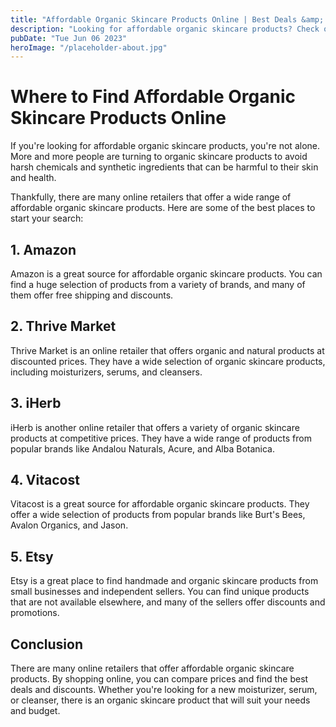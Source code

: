 ```yaml
---
title: "Affordable Organic Skincare Products Online | Best Deals &amp; Discounts"
description: "Looking for affordable organic skincare products? Check out our guide to the best deals and discounts on organic skincare products online."
pubDate: "Tue Jun 06 2023"
heroImage: "/placeholder-about.jpg"
---
```


# Where to Find Affordable Organic Skincare Products Online

If you&#39;re looking for affordable organic skincare products, you&#39;re not alone. More and more people are turning to organic skincare products to avoid harsh chemicals and synthetic ingredients that can be harmful to their skin and health.

Thankfully, there are many online retailers that offer a wide range of affordable organic skincare products. Here are some of the best places to start your search:

## 1. Amazon

Amazon is a great source for affordable organic skincare products. You can find a huge selection of products from a variety of brands, and many of them offer free shipping and discounts.

## 2. Thrive Market

Thrive Market is an online retailer that offers organic and natural products at discounted prices. They have a wide selection of organic skincare products, including moisturizers, serums, and cleansers.

## 3. iHerb

iHerb is another online retailer that offers a variety of organic skincare products at competitive prices. They have a wide range of products from popular brands like Andalou Naturals, Acure, and Alba Botanica.

## 4. Vitacost

Vitacost is a great source for affordable organic skincare products. They offer a wide selection of products from popular brands like Burt&#39;s Bees, Avalon Organics, and Jason.

## 5. Etsy

Etsy is a great place to find handmade and organic skincare products from small businesses and independent sellers. You can find unique products that are not available elsewhere, and many of the sellers offer discounts and promotions.

## Conclusion

There are many online retailers that offer affordable organic skincare products. By shopping online, you can compare prices and find the best deals and discounts. Whether you&#39;re looking for a new moisturizer, serum, or cleanser, there is an organic skincare product that will suit your needs and budget.